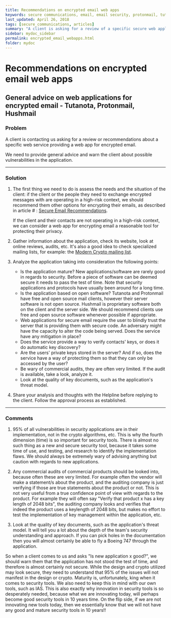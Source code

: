 ```yaml
---
title: Recommendations on encrypted email web apps
keywords: secure communications, email, email security, protonmail, tutanota, hushmail
last_updated: April 26, 2018
tags: [secure_communications, articles]
summary: "A client is asking for a review of a specific secure web application for encrypted email, e.g. Tutanota, Protonmail, Hushmail."
sidebar: mydoc_sidebar
permalink: encrypted_email_webapps.html
folder: mydoc
---
```



# Recommendations on encrypted email web apps
## General advice on web applications for encrypted email - Tutanota, Protonmail, Hushmail

### Problem

A client is contacting us asking for a review or recommendations about a specific web service providing a web app for encrypted email.

We need to provide general advice and warn the client about possible vulnerabilities in the application.


* * *


### Solution

1. The first thing we need to do is assess the needs and the situation of the client: if the client or the people they need to exchange encrypted messages with are operating in a high-risk context, we should recommend them other options for encrypting their emails, as described in article # : [Secure Email Recommendations](Secure_Email_Recommendations.md).

    If the client and their contacts are not operating in a high-risk context, we can consider a web app for encrypting email a reasonable tool for protecting their privacy.

2. Gather information about the application, check its website, look at online reviews, audits, etc. It's also a good idea to check specialized mailing lists, for example: the [Modern Crypto mailing list](http://moderncrypto.org/mail-archive/messaging/). 

3. Analyze the application taking into consideration the following points:

    - Is the application mature? New applications/software are rarely good in regards to security. Before a piece of software can be deemed secure it needs to pass the test of time. Note that security applications and protocols have usually been around for a long time.
    - Is the application based on open software? Tutanota and Protonmail have free and open source mail clients, however their server software is not open source. Hushmail is proprietary software both on the client and the server side. We should recommend clients use free and open source software whenever possible if appropriate.
    - Web applications for secure email require the user to blindly trust the server that is providing them with secure code. An adversary might have the capacity to alter the code being served. Does the service have any mitigation in place?
    - Does the service provide a way to verify contacts' keys, or does it do automatic key discovery?
    - Are the users' private keys stored in the server? And if so, does the service have a way of protecting them so that they can only be accessed by the user?
    - Be wary of commercial audits, they are often very limited. If the audit is available, take a look, analyze it.
    - Look at the quality of key documents, such as the application's
    threat model.

4. Share your analysis and thoughts with the Helpline before replying to the client. Follow the approval process as established.


* * *


### Comments

1. 95% of all vulnerabilities in security applications are in
    their implementation, not in the crypto algorithms, etc. This is
    why the fourth dimension (time) is so important for security tools.
    There is almost no such thing as a new and secure security tool,
    because it takes some time of use, and testing, and research to
    identify the implementation flaws. We should always be extremely
    wary of advising anything but caution with regards to new
    applications.

2. Any commercial audits of commercial products should be looked into,
    because often these are very limited. For example often the vendor
    will make a statement/s about the product, and the auditing company
    is just verifying if those are true statements about the product or
    not. This is not very useful from a true confidence point of view
    with regards to the product. For example they will often say
    "Verify that product x has a key length of 2048 bits", the auditing
    company looks and verifies that indeed the product uses a keylength
    of 2048 bits, but makes no effort to test the implementation of key
    management within the application, etc.

3. Look at the quality of key documents, such as the application's
    threat model. It will tell you a lot about the depth of the team's
    security understanding and approach. If you can pick holes in the
    documentation then you will almost certainly be able to fly a
    Boeing 747 through the application.

So when a client comes to us and asks "Is new application x good?", we
should warn them that the application has not stood the test of time,
and therefore is almost certainly not secure. While the design and
crypto utilized may look secure, they need to understand that 95% of the
issues will not manifest in the design or crypto. Maturity is,
unfortunately, king when it comes to security tools. We also need to
keep this in mind with our own tools, such as IAS. This is also exactly
why innovation in security tools is so desperately needed, because what
we are innovating today, will perhaps become good security tools in 10
years time. On the flip side, if we are not innovating new tools today,
then we essentially know that we will not have any good and mature
security tools in 10 years!!

